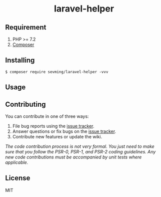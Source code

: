 <h1 align="center"> laravel-helper </h1>

## Requirement
1. PHP >= 7.2
2. [Composer](https://getcomposer.org/)


## Installing

```shell
$ composer require sevming/laravel-helper -vvv
```

## Usage

## Contributing

You can contribute in one of three ways:

1. File bug reports using the [issue tracker](https://github.com/sevming/laravel-helper/issues).
2. Answer questions or fix bugs on the [issue tracker](https://github.com/sevming/laravel-helper/issues).
3. Contribute new features or update the wiki.

_The code contribution process is not very formal. You just need to make sure that you follow the PSR-0, PSR-1, and PSR-2 coding guidelines. Any new code contributions must be accompanied by unit tests where applicable._

## License

MIT